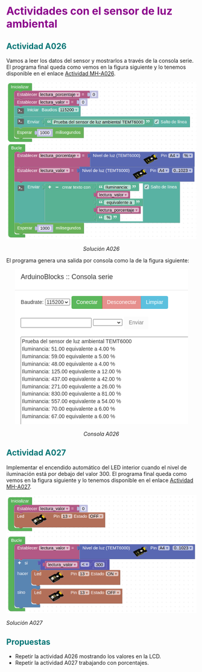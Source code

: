 # <FONT COLOR=#8B008B>Actividades con el sensor de luz ambiental</font>

## <FONT COLOR=#007575>**Actividad A026**</font>
Vamos a leer los datos del sensor y mostrarlos a través de la consola serie. El programa final queda como vemos en la figura siguiente y lo tenemos disponible en el enlace [Actividad MH-A026](../programas/MH-A026.abp).

<center>

![Solución A026](../img/actividades/A026.png)

*Solución A026*

</center>

El programa genera una salida por consola como la de la figura siguiente:

<center>

![Consola A026](../img/actividades/A026C.png)

*Consola A026*

</center>

## <FONT COLOR=#007575>**Actividad A027**</font>
Implementar el encendido automático del LED interior cuando el nivel de iluminación está por debajo del valor 300. El programa final queda como vemos en la figura siguiente y lo tenemos disponible en el enlace [Actividad MH-A027](../programas/MH-A027.abp).

![Solución A027](../img/actividades/A027.png)

*Solución A027*

</center>

## <FONT COLOR=#007575>Propuestas</font>

* Repetir la actividad A026 mostrando los valores en la LCD.
* Repetir la actividad A027 trabajando con porcentajes.
